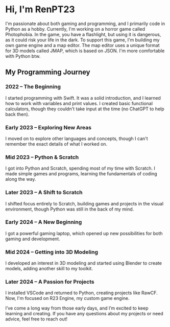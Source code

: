 # Hi, I'm RenPT23

I'm passionate about both gaming and programming, and I primarily code in Python as a hobby. Currently, I'm working on a horror game called Photophobia. In the game, you have a flashlight, but using it is dangerous, as it could risk your life in the dark.
To support this game, I'm building my own game engine and a map editor. The map editor uses a unique format for 3D models called JMAP, which is based on JSON. I'm more comfortable with Python btw.

## My Programming Journey

### 2022 – The Beginning  
I started programming with Swift. It was a solid introduction, and I learned how to work with variables and print values. I created basic functional calculators, though they couldn't take input at the time (no ChatGPT to help back then).

### Early 2023 – Exploring New Areas  
I moved on to explore other languages and concepts, though I can't remember the exact details of what I worked on.

### Mid 2023 – Python & Scratch  
I got into Python and Scratch, spending most of my time with Scratch. I made simple games and programs, learning the fundamentals of coding along the way.

### Later 2023 – A Shift to Scratch  
I shifted focus entirely to Scratch, building games and projects in the visual environment, though Python was still in the back of my mind.

### Early 2024 – A New Beginning  
I got a powerful gaming laptop, which opened up new possibilities for both gaming and development.

### Mid 2024 – Getting into 3D Modeling  
I developed an interest in 3D modeling and started using Blender to create models, adding another skill to my toolkit.

### Later 2024 – A Passion for Projects  
I installed VSCode and returned to Python, creating projects like RawCF. Now, I'm focused on R23 Engine, my custom game engine.

I’ve come a long way from those early days, and I’m excited to keep learning and creating. If you have any questions about my projects or need advice, feel free to reach out!
